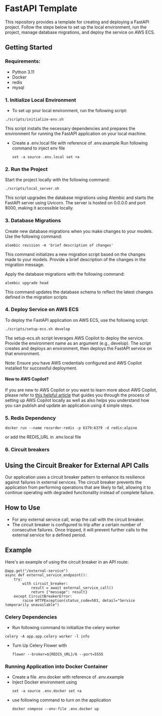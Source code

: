 

# FastAPI Template



This repository provides a template for creating and deploying a FastAPI project. Follow the steps below to set up the local environment, run the project, manage database migrations, and deploy the service on AWS ECS.

## Getting Started

### Requirements:
- Python 3.11
- Docker
- redis
- mysql

### 1. Initialize Local Environment

- To set up your local environment, run the following script:

```
./scripts/initialize-env.sh
```

This script installs the necessary dependencies and prepares the environment for running the FastAPI application on your local machine.
- Create a .env.local file with reference of .env.example
  Run following command to inject env file
  ```shell
  set -a source .env.local set +a
  ```
### 2. Run the Project
Start the project locally with the following command:

```
./scripts/local_server.sh
```

This script upgrades the database migrations using Alembic and starts the FastAPI server using Uvicorn. The server is hosted on 0.0.0.0 and port 8000, making it accessible locally.

### 3. Database Migrations
Create new database migrations when you make changes to your models. Use the following command:
```
alembic revision -m 'brief description of changes'
```

This command initializes a new migration script based on the changes made to your models. Provide a brief description of the changes in the migration message.

Apply the database migrations with the following command:
```
alembic upgrade head
```
This command updates the database schema to reflect the latest changes defined in the migration scripts

### 4. Deploy Service on AWS ECS
To deploy the FastAPI application on AWS ECS, use the following script:

```
./scripts/setup-ecs.sh develop
```

The setup-ecs.sh script leverages AWS Copilot to deploy the service. Provide the environment name as an argument (e.g., develop). The script creates and deploys an environment, then deploys the FastAPI service on that environment.

Note: Ensure you have AWS credentials configured and AWS Copilot installed for successful deployment.

#### New to AWS Copilot?
If you are new to AWS Copilot or you want to learn more about AWS Copilot, please refer to [this helpful article](https://www.wednesday.is/writing-tutorials/how-to-use-copilot-to-deploy-projects-on-ecs) that guides you through the process of setting up AWS Copilot locally as well as also helps you understand how you can publish and update an application using 4 simple steps.

### 5. Redis Dependency
```
docker run --name recorder-redis -p 6379:6379 -d redis:alpine
```
or add the REDIS_URL in .env.local file

### 6. Circuit breakers

## Using the Circuit Breaker for External API Calls

Our application uses a circuit breaker pattern to enhance its resilience against failures in external services. The circuit breaker prevents the application from performing operations that are likely to fail, allowing it to continue operating with degraded functionality instead of complete failure.

## How to Use

- For any external service call, wrap the call with the circuit breaker.
- The circuit breaker is configured to trip after a certain number of consecutive failures. Once tripped, it will prevent further calls to the external service for a defined period.

## Example

Here's an example of using the circuit breaker in an API route:

```
@app.get("/external-service")
async def external_service_endpoint():
    try:
        with circuit_breaker:
            result = await external_service_call()
            return {"message": result}
    except CircuitBreakerError:
        raise HTTPException(status_code=503, detail="Service temporarily unavailable")
```

### Celery Dependencies
- Run following command to initiallize the celery worker
```shell
celery -A app.app.celery worker -l info
```
- Turn Up Celery Flower with
  ```shell
  flower --broker=${REDIS_URL}/6 --port=5555
  ```

### Running Application into Docker Container

- Create a file .env.docker with reference of .env.example
- Inject Docker environment using
  ```shell
  set -a source .env.docker set +a
- use following command to turn on the application
  ```shell
  docker compose --env-file .env.docker up
  ```
